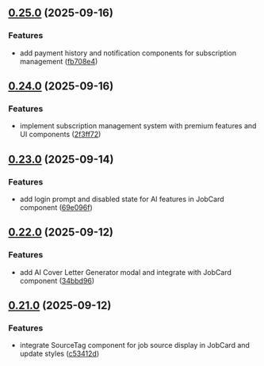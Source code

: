 ## [0.25.0](https://github.com/ghorbani-mohammad/React-Job-AI-Assistant/compare/v0.24.0...v0.25.0) (2025-09-16)


### Features

* add payment history and notification components for subscription management ([fb708e4](https://github.com/ghorbani-mohammad/React-Job-AI-Assistant/commit/fb708e4878fe1bc941e620e33c6a91fdc6010746))

## [0.24.0](https://github.com/ghorbani-mohammad/React-Job-AI-Assistant/compare/v0.23.0...v0.24.0) (2025-09-16)


### Features

* implement subscription management system with premium features and UI components ([2f3ff72](https://github.com/ghorbani-mohammad/React-Job-AI-Assistant/commit/2f3ff72230ceff12ac5656f4ea8440039a5462e2))

## [0.23.0](https://github.com/ghorbani-mohammad/React-Job-AI-Assistant/compare/v0.22.0...v0.23.0) (2025-09-14)


### Features

* add login prompt and disabled state for AI features in JobCard component ([69e096f](https://github.com/ghorbani-mohammad/React-Job-AI-Assistant/commit/69e096fbb076918568476ed570cb4437b5d9acaf))

## [0.22.0](https://github.com/ghorbani-mohammad/React-Job-AI-Assistant/compare/v0.21.0...v0.22.0) (2025-09-12)


### Features

* add AI Cover Letter Generator modal and integrate with JobCard component ([34bbd96](https://github.com/ghorbani-mohammad/React-Job-AI-Assistant/commit/34bbd968d5bd065d9fc3d86d62cc852066d026a7))

## [0.21.0](https://github.com/ghorbani-mohammad/React-Job-AI-Assistant/compare/v0.20.0...v0.21.0) (2025-09-12)


### Features

* integrate SourceTag component for job source display in JobCard and update styles ([c53412d](https://github.com/ghorbani-mohammad/React-Job-AI-Assistant/commit/c53412d72720853bcbfc381b7887d69329ef0824))

